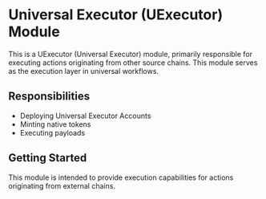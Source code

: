 # Universal Executor (UExecutor) Module

This is a UExecutor (Universal Executor) module, primarily responsible for executing actions originating from other source chains. This module serves as the execution layer in universal workflows.

## Responsibilities

- Deploying Universal Executor Accounts
- Minting native tokens
- Executing payloads

## Getting Started

This module is intended to provide execution capabilities for actions originating from external chains.